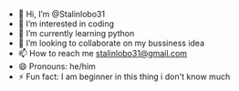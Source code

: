 - 👋 Hi, I’m @Stalinlobo31
- 👀 I’m interested in coding
- 🌱 I’m currently learning python
- 💞️ I’m looking to collaborate on my bussiness idea 
- 📫 How to reach me stalinlobo31@gmail.com
- 😄 Pronouns: he/him
- ⚡ Fun fact: I am beginner in this thing i don't know much

<!---
Stalinlobo31/Stalinlobo31 is a ✨ special ✨ repository because its `README.md` (this file) appears on your GitHub profile.
You can click the Preview link to take a look at your changes.
--->
